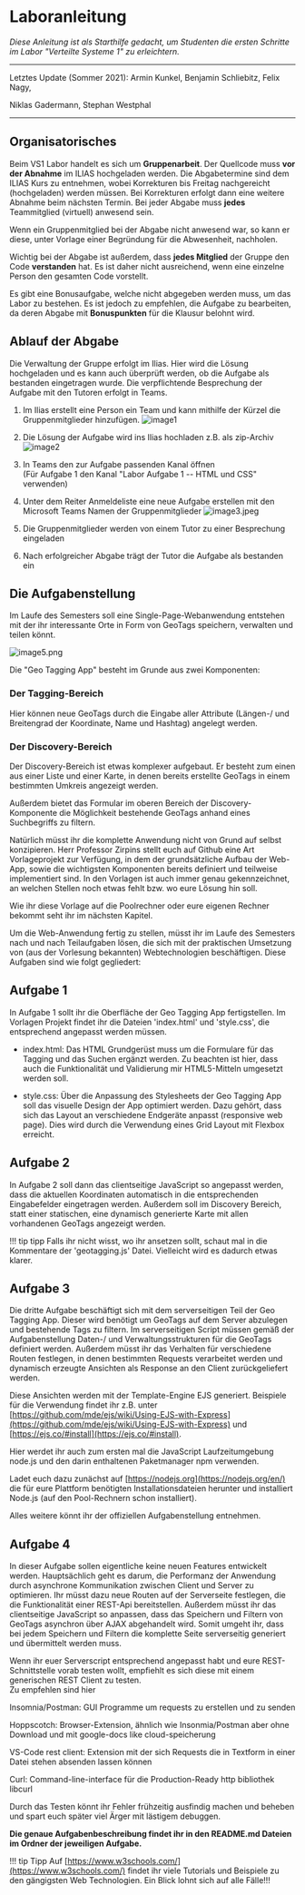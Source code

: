 # Laboranleitung

*Diese Anleitung ist als Starthilfe gedacht,* *um Studenten die ersten Schritte
im Labor "Verteilte Systeme 1" zu erleichtern.*

------
Letztes Update (Sommer 2021): Armin Kunkel, Benjamin Schliebitz, Felix
Nagy,

Niklas Gadermann, Stephan Westphal

------

## Organisatorisches

Beim VS1 Labor handelt es sich um **Gruppenarbeit**. Der Quellcode muss
**vor der Abnahme** im ILIAS hochgeladen werden. Die Abgabetermine sind
dem ILIAS Kurs zu entnehmen, wobei Korrekturen bis Freitag nachgereicht
(hochgeladen) werden müssen. Bei Korrekturen erfolgt dann eine weitere
Abnahme beim nächsten Termin. Bei jeder Abgabe muss **jedes**
Teammitglied (virtuell) anwesend sein.

Wenn ein Gruppenmitglied bei der Abgabe nicht anwesend war, so kann er
diese, unter Vorlage einer Begründung für die Abwesenheit, nachholen.

Wichtig bei der Abgabe ist außerdem, dass **jedes Mitglied** der Gruppe
den Code **verstanden** hat. Es ist daher nicht ausreichend, wenn eine
einzelne Person den gesamten Code vorstellt.

Es gibt eine Bonusaufgabe, welche nicht abgegeben werden muss, um das
Labor zu bestehen. Es ist jedoch zu empfehlen, die Aufgabe zu
bearbeiten, da deren Abgabe mit **Bonuspunkten** für die Klausur belohnt
wird.

## Ablauf der Abgabe

Die Verwaltung der Gruppe erfolgt im Ilias. Hier wird die Lösung hochgeladen
und es kann auch überprüft werden, ob die Aufgabe als bestanden eingetragen
wurde. Die verpflichtende Besprechung der Aufgabe mit den Tutoren erfolgt in
Teams.

1.  Im Ilias erstellt eine Person ein Team und kann mithilfe der Kürzel
    die Gruppenmitglieder hinzufügen.
    ![image1](img/image1.png)

2.  Die Lösung der Aufgabe wird ins Ilias hochladen z.B. als zip-Archiv
![image2](img/image2.png)

3.  In Teams den zur Aufgabe passenden Kanal öffnen\
    (Für Aufgabe 1 den Kanal "Labor Aufgabe 1 -- HTML und CSS"
    verwenden)

4.  Unter dem Reiter Anmeldeliste eine neue Aufgabe erstellen mit den
    Microsoft Teams Namen der Gruppenmitglieder
    ![image3.jpeg](img/image3.jpeg)

5.  Die Gruppenmitglieder werden von einem Tutor zu einer Besprechung
    eingeladen

6.  Nach erfolgreicher Abgabe trägt der Tutor die Aufgabe als bestanden ein

## Die Aufgabenstellung

Im Laufe des Semesters soll eine Single-Page-Webanwendung entstehen mit
der ihr interessante Orte in Form von GeoTags speichern, verwalten und
teilen könnt.

![image5.png](img/image5.png)

Die "Geo Tagging App" besteht im Grunde aus zwei Komponenten:

### Der Tagging-Bereich

Hier können neue GeoTags durch die Eingabe aller Attribute (Längen-/ und
Breitengrad der Koordinate, Name und Hashtag) angelegt werden.

### Der Discovery-Bereich

Der Discovery-Bereich ist etwas komplexer aufgebaut. Er besteht zum
einen aus einer Liste und einer Karte, in denen bereits erstellte
GeoTags in einem bestimmten Umkreis angezeigt werden.

Außerdem bietet das Formular im oberen Bereich der Discovery-Komponente
die Möglichkeit bestehende GeoTags anhand eines Suchbegriffs zu filtern.

Natürlich müsst ihr die komplette Anwendung nicht von Grund auf selbst
konzipieren. Herr Professor Zirpins stellt euch auf Github eine Art
Vorlageprojekt zur Verfügung, in dem der grundsätzliche Aufbau der
Web-App, sowie die wichtigsten Komponenten bereits definiert und
teilweise implementiert sind. In den Vorlagen ist auch immer genau
gekennzeichnet, an welchen Stellen noch etwas fehlt bzw. wo eure Lösung
hin soll.

Wie ihr diese Vorlage auf die Poolrechner oder eure eigenen Rechner
bekommt seht ihr im nächsten Kapitel.

Um die Web-Anwendung fertig zu stellen, müsst ihr im Laufe des Semesters
nach und nach Teilaufgaben lösen, die sich mit der praktischen Umsetzung
von (aus der Vorlesung bekannten) Webtechnologien beschäftigen. Diese
Aufgaben sind wie folgt gegliedert:

## Aufgabe 1

In Aufgabe 1 sollt ihr die Oberfläche der Geo Tagging App fertigstellen.
Im Vorlagen Projekt findet ihr die Dateien 'index.html' und 'style.css',
die entsprechend angepasst werden müssen.

-   index.html: Das HTML Grundgerüst muss um die Formulare für das
    Tagging und das Suchen ergänzt werden. Zu beachten ist hier, dass
    auch die Funktionalität und Validierung mir HTML5-Mitteln umgesetzt
    werden soll.

-   style.css: Über die Anpassung des Stylesheets der Geo Tagging App
    soll das visuelle Design der App optimiert werden. Dazu gehört, dass
    sich das Layout an verschiedene Endgeräte anpasst (responsive web
    page). Dies wird durch die Verwendung eines Grid Layout mit Flexbox
    erreicht.

## Aufgabe 2

In Aufgabe 2 soll dann das clientseitige JavaScript so angepasst werden,
dass die aktuellen Koordinaten automatisch in die entsprechenden
Eingabefelder eingetragen werden. Außerdem soll im Discovery Bereich,
statt einer statischen, eine dynamisch generierte Karte mit allen
vorhandenen GeoTags angezeigt werden.

!!! tip tipp
    Falls ihr nicht wisst, wo ihr ansetzen sollt, schaut mal in
    die Kommentare der 'geotagging.js' Datei. Vielleicht wird es dadurch
    etwas klarer.

## Aufgabe 3

Die dritte Aufgabe beschäftigt sich mit dem serverseitigen Teil der Geo
Tagging App. Dieser wird benötigt um GeoTags auf dem Server abzulegen
und bestehende Tags zu filtern. Im serverseitigen Script müssen gemäß
der Aufgabenstellung Daten-/ und Verwaltungsstrukturen für die GeoTags
definiert werden. Außerdem müsst ihr das Verhalten für verschiedene
Routen festlegen, in denen bestimmten Requests verarbeitet werden und
dynamisch erzeugte Ansichten als Response an den Client zurückgeliefert
werden.

Diese Ansichten werden mit der Template-Engine EJS generiert. Beispiele
für die Verwendung findet ihr z.B. unter
[https://github.com/mde/ejs/wiki/Using-EJS-with-Express](https://github.com/mde/ejs/wiki/Using-EJS-with-Express)
und [https://ejs.co/#install](https://ejs.co/#install).

Hier werdet ihr auch zum ersten mal die JavaScript Laufzeitumgebung
node.js und den darin enthaltenen Paketmanager npm verwenden.

Ladet euch dazu zunächst auf
[https://nodejs.org](https://nodejs.org/en/) die für eure
Plattform benötigten Installationsdateien herunter und installiert
Node.js (auf den Pool-Rechnern schon installiert).

Alles weitere könnt ihr der offiziellen Aufgabenstellung entnehmen.

## Aufgabe 4

In dieser Aufgabe sollen eigentliche keine neuen Features entwickelt
werden. Hauptsächlich geht es darum, die Performanz der Anwendung durch
asynchrone Kommunikation zwischen Client und Server zu optimieren. Ihr
müsst dazu neue Routen auf der Serverseite festlegen, die die
Funktionalität einer REST-Api bereitstellen. Außerdem müsst ihr das
clientseitige JavaScript so anpassen, dass das Speichern und Filtern von
GeoTags asynchron über AJAX abgehandelt wird. Somit umgeht ihr, dass bei
jedem Speichern und Filtern die komplette Seite serverseitig generiert
und übermittelt werden muss.

Wenn ihr euer Serverscript entsprechend angepasst habt und eure
REST-Schnittstelle vorab testen wollt, empfiehlt es sich diese mit einem
generischen REST Client zu testen.  
Zu empfehlen sind hier

Insomnia/Postman:
GUI Programme um requests zu erstellen und zu senden

Hoppscotch:
Browser-Extension, ähnlich wie Insonmia/Postman aber ohne Download und mit google-docs like cloud-speicherung

VS-Code rest client:
Extension mit der sich Requests die in Textform in einer Datei stehen absenden lassen können

Curl:
Command-line-interface für die Production-Ready http bibliothek libcurl


Durch das Testen könnt ihr Fehler frühzeitig ausfindig machen und beheben und
spart euch später viel Ärger mit lästigem debuggen.

**Die genaue Aufgabenbeschreibung findet ihr in den README.md Dateien im
Ordner der jeweiligen Aufgabe.**

!!! tip Tipp
    Auf [https://www.w3schools.com/](https://www.w3schools.com/)
    findet ihr viele Tutorials und Beispiele zu den gängigsten Web
    Technologien. Ein Blick lohnt sich auf alle Fälle!!!

